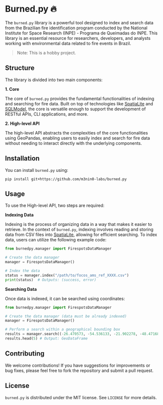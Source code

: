 # Burned.py 🔥

The `burned.py` library is a powerful tool designed to index and search data from the Brazilian fire identification program conducted by the National Institute for Space Research (INPE) - Programa de Queimadas do INPE. This library is an essential resource for researchers, developers, and analysts working with environmental data related to fire events in Brazil.

> Note: This is a hobby project.

## Structure

The library is divided into two main components:

**1. Core**

The core of `burned.py` provides the fundamental functionalities of indexing and searching for fire data. Built on top of technologies like [SpatiaLite](https://www.gaia-gis.it/fossil/libspatialite/index) and [SQLModel](https://sqlmodel.tiangolo.com/), the core is versatile enough to support the development of RESTful APIs, CLI applications, and more.

**2. High-level API**

The high-level API abstracts the complexities of the core functionalities using GeoPandas, enabling users to easily index and search for fire data without needing to interact directly with the underlying components.

## Installation

You can install `burned.py` using:

```
pip install git+https://github.com/m3nin0-labs/burned.py
```

## Usage

To use the High-level API, two steps are required:

**Indexing Data**

Indexing is the process of organizing data in a way that makes it easier to retrieve. In the context of `burned.py`, indexing involves reading and storing data from CSV files into [SpatiaLite](https://www.gaia-gis.it/fossil/libspatialite/index), allowing for efficient searching. To index data, users can utilize the following example code:

```python
from burnedpy.manager import FirespotsDataManager

# Create the data manager
manager = FirespotsDataManager()

# Index the data
status = manager.index("/path/to/focos_ams_ref_XXXX.csv")
print(status)  # Outputs: (success, error)
```

**Searching Data**

Once data is indexed, it can be searched using coordinates:

```python
from burnedpy.manager import FirespotsDataManager

# Create the data manager (data must be already indexed)
manager = FirespotsDataManager()

# Perform a search within a geographical bounding box
results = manager.search((-26.470573, -54.536133, -21.902278, -48.471680))
results.head(5) # Output: GeoDataFrame
```

## Contributing

We welcome contributions! If you have suggestions for improvements or bug fixes, please feel free to fork the repository and submit a pull request.

## License

`burned.py` is distributed under the MIT license. See `LICENSE` for more details.
